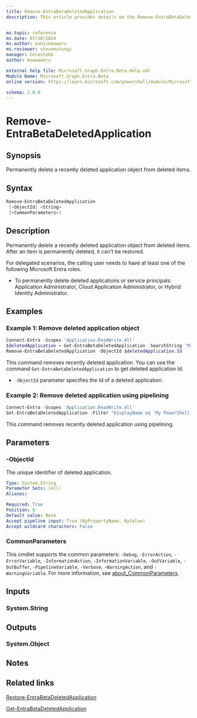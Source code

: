```yaml
---
title: Remove-EntraBetaDeletedApplication
description: This article provides details on the Remove-EntraBetaDeletedApplication command.


ms.topic: reference
ms.date: 07/30/2024
ms.author: eunicewaweru
ms.reviewer: stevemutungi
manager: CelesteDG
author: msewaweru

external help file: Microsoft.Graph.Entra.Beta-Help.xml
Module Name: Microsoft.Graph.Entra.Beta
online version: https://learn.microsoft.com/powershell/module/Microsoft.Graph.Entra.Beta/Remove-EntraBetaDeletedApplication

schema: 2.0.0
---
```


# Remove-EntraBetaDeletedApplication

## Synopsis

Permanently delete a recently deleted application object from deleted items.

## Syntax

```powershell
Remove-EntraBetaDeletedApplication
 [-ObjectId] <String>
 [<CommonParameters>]
```

## Description

Permanently delete a recently deleted application object from deleted items. After an item is permanently deleted, it can't be restored.

For delegated scenarios, the calling user needs to have at least one of the following Microsoft Entra roles.

- To permanently delete deleted applications or service principals: Application Administrator, Cloud Application Administrator, or Hybrid Identity Administrator.

## Examples

### Example 1: Remove deleted application object

```powershell
Connect-Entra -Scopes 'Application.ReadWrite.All'
$deletedApplication = Get-EntraBetaDeletedApplication -SearchString 'My PowerShell Application' 
Remove-EntraBetaDeletedApplication -ObjectId $deletedApplication.Id
```

This command removes recently deleted application. You can use the command  `Get-EntraBetaDeletedApplication` to get deleted application Id.

- `-ObjectId` parameter specifies the Id of a deleted application.

### Example 2: Remove deleted application using pipelining

```powershell
Connect-Entra -Scopes 'Application.ReadWrite.All'
Get-EntraBetaDeletedApplication -Filter "DisplayName eq 'My PowerShell Application'" | Remove-EntraBetaDeletedApplication
```

This command removes recently deleted application using pipelining.

## Parameters

### -ObjectId

The unique identifier of deleted application.

```yaml
Type: System.String
Parameter Sets: (All)
Aliases:

Required: True
Position: 0
Default value: None
Accept pipeline input: True (ByPropertyName, ByValue)
Accept wildcard characters: False
```

### CommonParameters

This cmdlet supports the common parameters: `-Debug`, `-ErrorAction`, `-ErrorVariable`, `-InformationAction`, `-InformationVariable`, `-OutVariable`, `-OutBuffer`, `-PipelineVariable`, `-Verbose`, `-WarningAction`, and `-WarningVariable`. For more information, see [about_CommonParameters](https://go.microsoft.com/fwlink/?LinkID=113216).

## Inputs

### System.String

## Outputs

### System.Object

## Notes

## Related links

[Restore-EntraBetaDeletedApplication](Restore-EntraBetaDeletedApplication.md)

[Get-EntraBetaDeletedApplication](Get-EntraBetaDeletedApplication.md)
